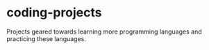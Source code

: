 # coding-projects
Projects geared towards learning more programming languages and practicing these languages.
